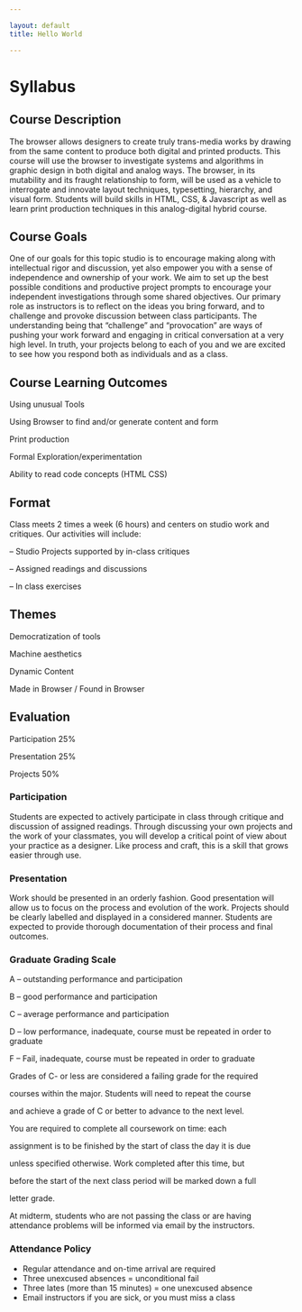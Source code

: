 ```yaml
---

layout: default
title: Hello World

---
```

# Syllabus

## Course Description

The browser allows designers to create truly trans-media works by drawing from the same content to produce both digital and printed products. This course will use the browser to investigate systems and algorithms in graphic design in both digital and analog ways. The browser, in its mutability and its fraught relationship to form, will be used as a vehicle to interrogate and innovate layout techniques, typesetting, hierarchy, and visual form. Students will build skills in HTML, CSS, & Javascript as well as learn print production techniques in this analog-digital hybrid course.

## Course Goals

One of our goals for this topic studio is to encourage making along with intellectual rigor and discussion, yet also empower you with a sense of independence and ownership of your work. We aim to set up the best possible conditions and productive project prompts to encourage your independent investigations through some shared objectives. Our primary role as instructors is to reflect on the ideas you bring forward, and to challenge and provoke discussion between class participants. The understanding being that “challenge” and “provocation” are ways of pushing your work forward and engaging in critical conversation at a very high level. In truth, your projects belong to each of you and we are excited to see how you respond both as individuals and as a class.

## Course Learning Outcomes

Using unusual Tools

Using Browser to find and/or generate content and form

Print production

Formal Exploration/experimentation

Ability to read code concepts (HTML CSS)

## Format

Class meets 2 times a week (6 hours) and centers on studio work and critiques. Our activities will include:

– Studio Projects supported by in-class critiques

– Assigned readings and discussions

– In class exercises

## Themes

Democratization of tools

Machine aesthetics

Dynamic Content

Made in Browser / Found in Browser

## Evaluation

Participation 25%

Presentation 25%

Projects 50%

### Participation

Students are expected to actively participate in class through critique and discussion of assigned readings. Through discussing your own projects and the work of your classmates, you will develop a critical point of view about your practice as a designer. Like process and craft, this is a skill that grows easier through use.

### Presentation

Work should be presented in an orderly fashion. Good presentation will allow us to focus on the process and evolution of the work. Projects should be clearly labelled and displayed in a considered manner. Students are expected to provide thorough documentation of their process and final outcomes.

### Graduate Grading Scale

A – outstanding performance and participation

B – good performance and participation

C – average performance and participation

D – low performance, inadequate, course must be repeated in order to graduate

F – Fail, inadequate, course must be repeated in order to graduate

Grades of C- or less are considered a failing grade for the required

courses within the major. Students will need to repeat the course

and achieve a grade of C or better to advance to the next level.

You are required to complete all coursework on time: each

assignment is to be finished by the start of class the day it is due

unless specified otherwise. Work completed after this time, but

before the start of the next class period will be marked down a full

letter grade.

At midterm, students who are not passing the class or are having attendance problems will be informed via email by the instructors.

### Attendance Policy

- Regular attendance and on-time arrival are required
- Three unexcused absences = unconditional fail
- Three lates (more than 15 minutes) = one unexcused absence
- Email instructors if you are sick, or you must miss a class
